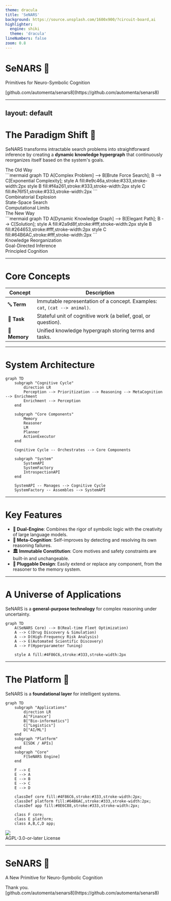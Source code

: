 ```yaml
---
theme: dracula
title: 'SeNARS'
background: https://source.unsplash.com/1600x900/?circuit-board,ai
highlighter:
  engine: shiki
  theme: 'dracula'
lineNumbers: false
zoom: 0.8
---
```


# SeNARS 🧠

Primitives for Neuro-Symbolic Cognition

<div class="center text-sm opacity-75">
  [github.com/automenta/senars8](https://github.com/automenta/senars8)
</div>

---
layout: default
---

# The Paradigm Shift 🔄

SeNARS transforms intractable search problems into straightforward inference by creating a **dynamic knowledge
hypergraph** that continuously reorganizes itself based on the system's goals.

<div class="grid grid-cols-2 gap-8 mt-8 items-start">
<div>
<div class="text-center font-bold mb-4">The Old Way</div>
```mermaid
graph TD
    A[Complex Problem] --> B[Brute Force Search];
    B --> C[Exponential Complexity];
    style A fill:#e9c46a,stroke:#333,stroke-width:2px
    style B fill:#f4a261,stroke:#333,stroke-width:2px
    style C fill:#e76f51,stroke:#333,stroke-width:2px
```
<div class="text-center text-sm opacity-90 mt-4 p-3 bg-gray-800 rounded">
    Combinatorial Explosion<br>
    State-Space Search<br>
    Computational Limits
</div>
</div>
<div>
<div class="text-center font-bold mb-4">The New Way</div>
```mermaid
graph TD
    A[Dynamic Knowledge Graph] --> B[Elegant Path];
    B --> C[Solution];
    style A fill:#2a9d8f,stroke:#fff,stroke-width:2px
    style B fill:#264653,stroke:#fff,stroke-width:2px
    style C fill:#64B6AC,stroke:#fff,stroke-width:2px
```
<div class="text-center text-sm opacity-90 mt-4 p-3 bg-gray-800 rounded">
    Knowledge Reorganization<br>
    Goal-Directed Inference<br>
    Principled Cognition
</div>
</div>
</div>

---

# Core Concepts

| Concept       | Description                                                                 |
|---------------|-----------------------------------------------------------------------------|
| 🔤 **Term**   | Immutable representation of a concept. Examples: `cat`, `(cat --> animal)`. |
| 🎯 **Task**   | Stateful unit of cognitive work (a belief, goal, or question).              |
| 💾 **Memory** | Unified knowledge hypergraph storing terms and tasks.                       |

---

# System Architecture

```mermaid
graph TD
    subgraph "Cognitive Cycle"
        direction LR
        Perception --> Prioritization --> Reasoning --> MetaCognition --> Enrichment
        Enrichment --> Perception
    end

    subgraph "Core Components"
        Memory
        Reasoner
        LM
        Planner
        ActionExecutor
    end

    Cognitive Cycle -- Orchestrates --> Core Components

    subgraph "System"
        SystemAPI
        SystemFactory
        IntrospectionAPI
    end

    SystemAPI -- Manages --> Cognitive Cycle
    SystemFactory -- Assembles --> SystemAPI
```

---

# Key Features

- **🧠 Dual-Engine**: Combines the rigor of symbolic logic with the creativity of large language models.
- **🔄 Meta-Cognition**: Self-improves by detecting and resolving its own reasoning failures.
- **🏛️ Immutable Constitution**: Core motives and safety constraints are built-in and unchangeable.
- **🔌 Pluggable Design**: Easily extend or replace any component, from the reasoner to the memory system.

---

# A Universe of Applications

SeNARS is a **general-purpose technology** for complex reasoning under uncertainty.

```mermaid
graph TD
    A(SeNARS Core) --> B(Real-time Fleet Optimization)
    A --> C(Drug Discovery & Simulation)
    A --> D(High-Frequency Risk Analysis)
    A --> E(Automated Scientific Discovery)
    A --> F(Hyperparameter Tuning)

    style A fill:#4F86C6,stroke:#333,stroke-width:2px
```

---

# The Platform 🧩

SeNARS is a **foundational layer** for intelligent systems.

```mermaid
graph TD
    subgraph "Applications"
        direction LR
        A["Finance"]
        B["Bio-informatics"]
        C["Logistics"]
        D["AI/ML"]
    end
    subgraph "Platform"
        E[SDK / APIs]
    end
    subgraph "Core"
        F[SeNARS Engine]
    end

    F --> E
    E --> A
    E --> B
    E --> C
    E --> D

    classDef core fill:#4F86C6,stroke:#333,stroke-width:2px;
    classDef platform fill:#64B6AC,stroke:#333,stroke-width:2px;
    classDef app fill:#8E6C88,stroke:#333,stroke-width:2px;

    class F core;
    class E platform;
    class A,B,C,D app;
```

<div class="absolute bottom-10 right-10 text-center">
  <img src="https://upload.wikimedia.org/wikipedia/commons/thumb/3/3c/GPLv3_Logo.svg/1200px-GPLv3_Logo.svg.png" class="h-8 mb-2"/>
  <div class="text-sm opacity-75">AGPL-3.0-or-later License</div>
</div>

---

# SeNARS 🧠

A New Primitive for Neuro-Symbolic Cognition

<div class="center text-lg mt-8">
  Thank you.
</div>

<div class="center text-sm opacity-75 mt-4">
  [github.com/automenta/senars8](https://github.com/automenta/senars8)
</div>
